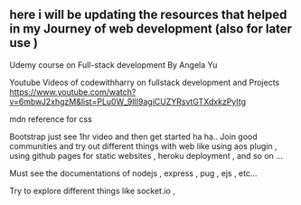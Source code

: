 ## here i will be updating the resources that helped in my Journey of web development (also for later use )

Udemy course on Full-stack development By Angela Yu

Youtube Videos of codewithharry on fullstack development and Projects 
https://www.youtube.com/watch?v=6mbwJ2xhgzM&list=PLu0W_9lII9agiCUZYRsvtGTXdxkzPyItg

mdn reference for css 

Bootstrap just see 1hr video and then get started ha ha..
Join good communities and try out different things with web like using aos plugin , using github pages for static websites , heroku deployment , and so on ...

Must see the documentations of nodejs , express , pug , ejs , etc...

Try to explore different things like socket.io ,